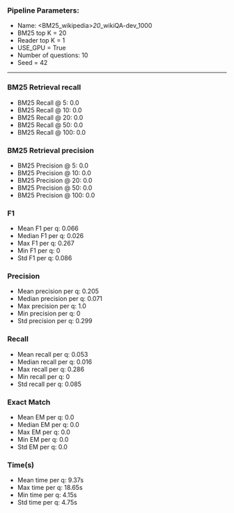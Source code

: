 ### Pipeline Parameters:
* Name: <BM25_wikipedia>_20_<electra-base-squad2>_wikiQA-dev_1000
* BM25 top K = 20
* Reader top K = 1
* USE_GPU = True
* Number of questions: 10
* Seed = 42
------
### BM25 Retrieval recall 
* BM25 Recall @ 5: 0.0
* BM25 Recall @ 10: 0.0
* BM25 Recall @ 20: 0.0
* BM25 Recall @ 50: 0.0
* BM25 Recall @ 100: 0.0
### BM25 Retrieval precision 
* BM25 Precision @ 5: 0.0
* BM25 Precision @ 10: 0.0
* BM25 Precision @ 20: 0.0
* BM25 Precision @ 50: 0.0
* BM25 Precision @ 100: 0.0
### F1 
* Mean F1 per q: 0.066
* Median F1 per q: 0.026
* Max F1 per q: 0.267
* Min F1 per q: 0
* Std F1 per q: 0.086
### Precision 
* Mean precision per q: 0.205
* Median precision per q: 0.071
* Max precision per q: 1.0
* Min precision per q: 0
* Std precision per q: 0.299
### Recall 
* Mean recall per q: 0.053
* Median recall per q: 0.016
* Max recall per q: 0.286
* Min recall per q: 0
* Std recall per q: 0.085
### Exact Match 
* Mean EM per q: 0.0
* Median EM per q: 0.0
* Max EM per q: 0.0
* Min EM per q: 0.0
* Std EM per q: 0.0
### Time(s) 
* Mean time per q: 9.37s
* Max time per q: 18.65s
* Min time per q: 4.15s
* Std time per q: 4.75s
